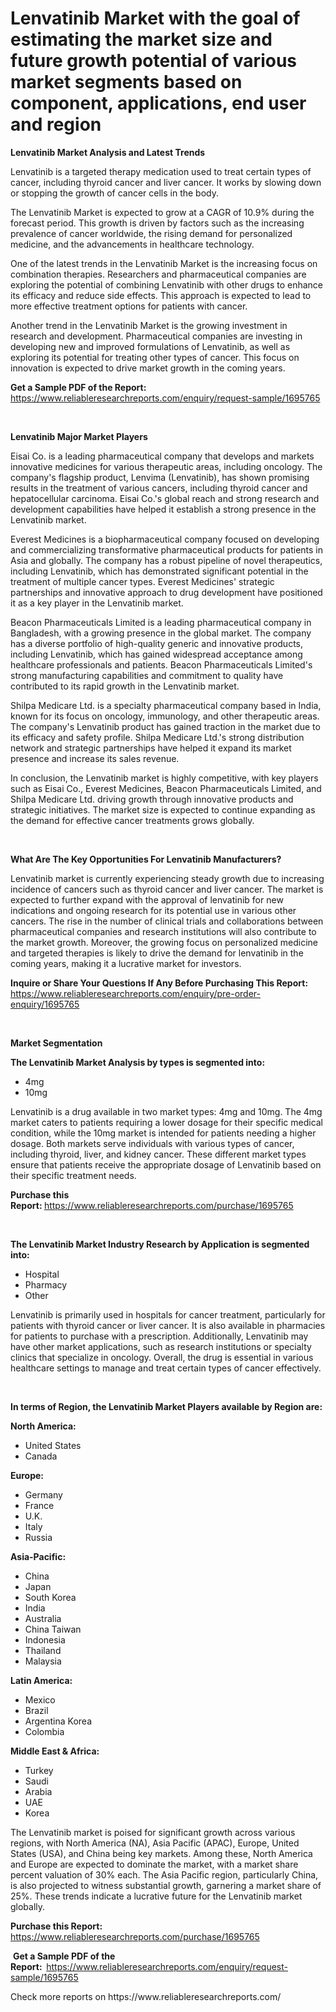 <p><h1>Lenvatinib Market with the goal of estimating the market size and future growth potential of various market segments based on component, applications, end user and region</h1></p><p><strong>Lenvatinib Market Analysis and Latest Trends</strong></p>
<p><p>Lenvatinib is a targeted therapy medication used to treat certain types of cancer, including thyroid cancer and liver cancer. It works by slowing down or stopping the growth of cancer cells in the body.</p><p>The Lenvatinib Market is expected to grow at a CAGR of 10.9% during the forecast period. This growth is driven by factors such as the increasing prevalence of cancer worldwide, the rising demand for personalized medicine, and the advancements in healthcare technology.</p><p>One of the latest trends in the Lenvatinib Market is the increasing focus on combination therapies. Researchers and pharmaceutical companies are exploring the potential of combining Lenvatinib with other drugs to enhance its efficacy and reduce side effects. This approach is expected to lead to more effective treatment options for patients with cancer.</p><p>Another trend in the Lenvatinib Market is the growing investment in research and development. Pharmaceutical companies are investing in developing new and improved formulations of Lenvatinib, as well as exploring its potential for treating other types of cancer. This focus on innovation is expected to drive market growth in the coming years.</p></p>
<p><strong>Get a Sample PDF of the Report:&nbsp;</strong> <a href="https://www.reliableresearchreports.com/enquiry/request-sample/1695765">https://www.reliableresearchreports.com/enquiry/request-sample/1695765</a></p>
<p>&nbsp;</p>
<p><strong>Lenvatinib Major Market Players</strong></p>
<p><p>Eisai Co. is a leading pharmaceutical company that develops and markets innovative medicines for various therapeutic areas, including oncology. The company's flagship product, Lenvima (Lenvatinib), has shown promising results in the treatment of various cancers, including thyroid cancer and hepatocellular carcinoma. Eisai Co.'s global reach and strong research and development capabilities have helped it establish a strong presence in the Lenvatinib market.</p><p>Everest Medicines is a biopharmaceutical company focused on developing and commercializing transformative pharmaceutical products for patients in Asia and globally. The company has a robust pipeline of novel therapeutics, including Lenvatinib, which has demonstrated significant potential in the treatment of multiple cancer types. Everest Medicines' strategic partnerships and innovative approach to drug development have positioned it as a key player in the Lenvatinib market.</p><p>Beacon Pharmaceuticals Limited is a leading pharmaceutical company in Bangladesh, with a growing presence in the global market. The company has a diverse portfolio of high-quality generic and innovative products, including Lenvatinib, which has gained widespread acceptance among healthcare professionals and patients. Beacon Pharmaceuticals Limited's strong manufacturing capabilities and commitment to quality have contributed to its rapid growth in the Lenvatinib market.</p><p>Shilpa Medicare Ltd. is a specialty pharmaceutical company based in India, known for its focus on oncology, immunology, and other therapeutic areas. The company's Lenvatinib product has gained traction in the market due to its efficacy and safety profile. Shilpa Medicare Ltd.'s strong distribution network and strategic partnerships have helped it expand its market presence and increase its sales revenue.</p><p>In conclusion, the Lenvatinib market is highly competitive, with key players such as Eisai Co., Everest Medicines, Beacon Pharmaceuticals Limited, and Shilpa Medicare Ltd. driving growth through innovative products and strategic initiatives. The market size is expected to continue expanding as the demand for effective cancer treatments grows globally.</p></p>
<p>&nbsp;</p>
<p><strong>What Are The Key Opportunities For Lenvatinib Manufacturers?</strong></p>
<p><p>Lenvatinib market is currently experiencing steady growth due to increasing incidence of cancers such as thyroid cancer and liver cancer. The market is expected to further expand with the approval of lenvatinib for new indications and ongoing research for its potential use in various other cancers. The rise in the number of clinical trials and collaborations between pharmaceutical companies and research institutions will also contribute to the market growth. Moreover, the growing focus on personalized medicine and targeted therapies is likely to drive the demand for lenvatinib in the coming years, making it a lucrative market for investors.</p></p>
<p><strong>Inquire or Share Your Questions If Any Before Purchasing This Report:</strong> <a href="https://www.reliableresearchreports.com/enquiry/pre-order-enquiry/1695765">https://www.reliableresearchreports.com/enquiry/pre-order-enquiry/1695765</a></p>
<p>&nbsp;</p>
<p><strong>Market Segmentation</strong></p>
<p><strong>The Lenvatinib Market Analysis by types is segmented into:</strong></p>
<p><ul><li>4mg</li><li>10mg</li></ul></p>
<p><p>Lenvatinib is a drug available in two market types: 4mg and 10mg. The 4mg market caters to patients requiring a lower dosage for their specific medical condition, while the 10mg market is intended for patients needing a higher dosage. Both markets serve individuals with various types of cancer, including thyroid, liver, and kidney cancer. These different market types ensure that patients receive the appropriate dosage of Lenvatinib based on their specific treatment needs.</p></p>
<p><strong>Purchase this Report:&nbsp;</strong><a href="https://www.reliableresearchreports.com/purchase/1695765">https://www.reliableresearchreports.com/purchase/1695765</a></p>
<p>&nbsp;</p>
<p><strong>The Lenvatinib Market Industry Research by Application is segmented into:</strong></p>
<p><ul><li>Hospital</li><li>Pharmacy</li><li>Other</li></ul></p>
<p><p>Lenvatinib is primarily used in hospitals for cancer treatment, particularly for patients with thyroid cancer or liver cancer. It is also available in pharmacies for patients to purchase with a prescription. Additionally, Lenvatinib may have other market applications, such as research institutions or specialty clinics that specialize in oncology. Overall, the drug is essential in various healthcare settings to manage and treat certain types of cancer effectively.</p></p>
<p>&nbsp;</p>
<p><strong>In terms of Region, the Lenvatinib Market Players available by Region are:</strong></p>
<p>
    <p> <strong> North America: </strong>
        <ul>
            <li>United States</li>
            <li>Canada</li>
        </ul>
        </p> 
    <p> <strong> Europe: </strong>
        <ul>
            <li>Germany</li>
            <li>France</li>
            <li>U.K.</li>
            <li>Italy</li>
            <li>Russia</li>
        </ul>
        </p> 
    <p> <strong> Asia-Pacific: </strong>
        <ul>
            <li>China</li>
            <li>Japan</li>
            <li>South Korea</li>
            <li>India</li>
            <li>Australia</li>
            <li>China Taiwan</li>
            <li>Indonesia</li>
            <li>Thailand</li>
            <li>Malaysia</li>
        </ul>
        </p> 
    <p> <strong> Latin America: </strong>
        <ul>
            <li>Mexico</li>
            <li>Brazil</li>
            <li>Argentina Korea</li>
            <li>Colombia</li>
        </ul>
        </p> 
    <p> <strong> Middle East & Africa: </strong>
        <ul>
            <li>Turkey</li>
            <li>Saudi</li>
            <li>Arabia</li>
            <li>UAE</li>
            <li>Korea</li>
        </ul>
    </p>
    </p>
<p><p>The Lenvatinib market is poised for significant growth across various regions, with North America (NA), Asia Pacific (APAC), Europe, United States (USA), and China being key markets. Among these, North America and Europe are expected to dominate the market, with a market share percent valuation of 30% each. The Asia Pacific region, particularly China, is also projected to witness substantial growth, garnering a market share of 25%. These trends indicate a lucrative future for the Lenvatinib market globally.</p></p>
<p><strong>Purchase this Report: </strong><a href="https://www.reliableresearchreports.com/purchase/1695765">https://www.reliableresearchreports.com/purchase/1695765</a></p>
<p>&nbsp;<strong>Get a Sample PDF of the Report:&nbsp;&nbsp;</strong><a href="https://www.reliableresearchreports.com/enquiry/request-sample/1695765">https://www.reliableresearchreports.com/enquiry/request-sample/1695765</a></p>
<p><strong></strong></p>
<p>Check more reports on https://www.reliableresearchreports.com/</p>